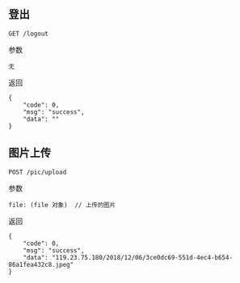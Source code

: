 ## 登出
```
GET /logout
```

参数

```
无
```

返回

```
{
    "code": 0,
    "msg": "success",
    "data": ""
}
```
## 图片上传

```
POST /pic/upload
```
参数
```
file: (file 对象)  // 上传的图片
```

返回
```
{
    "code": 0,
    "msg": "success",
    "data": "119.23.75.180/2018/12/06/3ce0dc69-551d-4ec4-b654-86a1fea432c8.jpeg"
}
```
